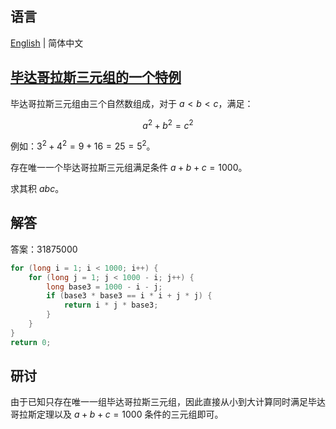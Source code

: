 ## 语言

[English](README.md) | 简体中文

## [毕达哥拉斯三元组的一个特例](https://projecteuler.net/problem=9)

毕达哥拉斯三元组由三个自然数组成，对于 $a < b < c$，满足：

$$a^2 + b^2 = c^2$$

例如：$3^2 + 4^2 = 9 + 16 = 25 = 5^2$。

存在唯一一个毕达哥拉斯三元组满足条件 $a + b + c = 1000$。

求其积 $abc$。

## 解答

答案：31875000

```java
for (long i = 1; i < 1000; i++) {
	for (long j = 1; j < 1000 - i; j++) {
		long base3 = 1000 - i - j;
		if (base3 * base3 == i * i + j * j) {
			return i * j * base3;
		}
	}
}
return 0;
```

## 研讨

由于已知只存在唯一一组毕达哥拉斯三元组，因此直接从小到大计算同时满足毕达哥拉斯定理以及 $a + b + c = 1000$ 条件的三元组即可。
